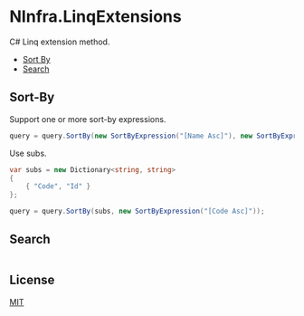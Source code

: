 ﻿# NInfra.LinqExtensions

C# Linq extension method.

- [Sort By](#sort-by)
- [Search](#search)

## Sort-By

Support one or more sort-by expressions.

```c#
query = query.SortBy(new SortByExpression("[Name Asc]"), new SortByExpression("[CreatedTime Desc]"));
```

Use subs.

```c#
var subs = new Dictionary<string, string>
{
    { "Code", "Id" }
};

query = query.SortBy(subs, new SortByExpression("[Code Asc]"));
```

## Search

```c#

```

## License

[MIT](LICENSE)
